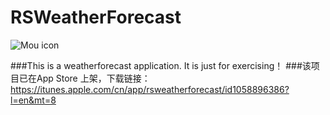 # RSWeatherForecast

![Mou icon](http://a3.mzstatic.com/us/r30/Purple69/v4/e8/44/a8/e844a882-26fc-d34b-77f3-5ed783da1387/icon175x175.jpeg)

###This is a weatherforecast application. It is just for exercising！
###该项目已在App Store 上架，下载链接：https://itunes.apple.com/cn/app/rsweatherforecast/id1058896386?l=en&mt=8
